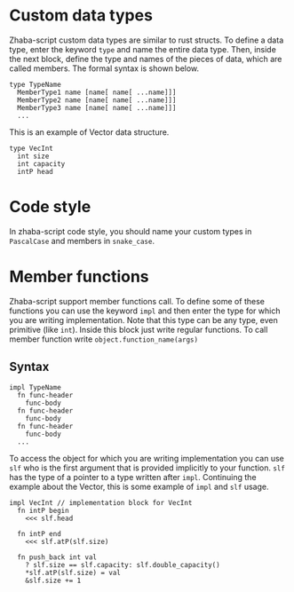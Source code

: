 # Custom data types

Zhaba-script custom data types are similar to rust structs. To define a data type, enter the keyword `type` and name the entire data type. Then, inside the next block, define the type and names of the pieces of data, which are called members. The formal syntax is shown below.

```zh
type TypeName
  MemberType1 name [name[ name[ ...name]]]
  MemberType2 name [name[ name[ ...name]]]
  MemberType3 name [name[ name[ ...name]]]
  ...
```

This is an example of Vector data structure.

```zh
type VecInt
  int size
  int capacity
  intP head
```

# Code style

In zhaba-script code style, you should name your custom types in `PascalCase` and members in `snake_case`.

# Member functions

Zhaba-script support member functions call. To define some of these functions you can use the keyword `impl` and then enter the type for which you are writing implementation. Note that this type can be any type, even primitive (like `int`). Inside this block just write regular functions. To call member function write `object.function_name(args)`

## Syntax

```zh
impl TypeName
  fn func-header
    func-body
  fn func-header
    func-body
  fn func-header
    func-body
  ...
```

To access the object for which you are writing implementation you can use `slf` who is the first argument that is provided implicitly to your function. `slf` has the type of a pointer to a type written after `impl`.
Continuing the example about the Vector, this is some example of `impl` and `slf` usage.

```zh
impl VecInt // implementation block for VecInt
  fn intP begin
    <<< slf.head

  fn intP end
    <<< slf.atP(slf.size)

  fn push_back int val
    ? slf.size == slf.capacity: slf.double_capacity()
    *slf.atP(slf.size) = val
    &slf.size += 1
```
